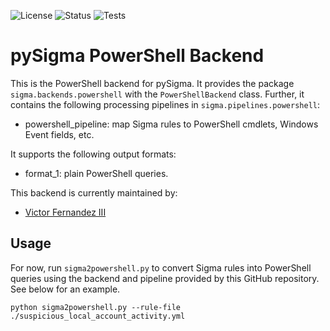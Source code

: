 ![License](https://img.shields.io/github/license/cyberphor/pySigma-backend-powershell?color=Green)
![Status](https://img.shields.io/badge/Status-pre--release-orange)
![Tests](https://github.com/cyberphor/pySigma-backend-powershell/actions/workflows/test.yml/badge.svg)

# pySigma PowerShell Backend
This is the PowerShell backend for pySigma. It provides the package `sigma.backends.powershell` with the `PowerShellBackend` class.
Further, it contains the following processing pipelines in `sigma.pipelines.powershell`:

* powershell_pipeline: map Sigma rules to PowerShell cmdlets, Windows Event fields, etc. 

It supports the following output formats:

* format_1: plain PowerShell queries. 

This backend is currently maintained by:

* [Victor Fernandez III](https://github.com/cyberphor/)

## Usage
For now, run `sigma2powershell.py` to convert Sigma rules into PowerShell queries using the backend and pipeline provided by this GitHub repository. See below for an example. 
```
python sigma2powershell.py --rule-file ./suspicious_local_account_activity.yml
```